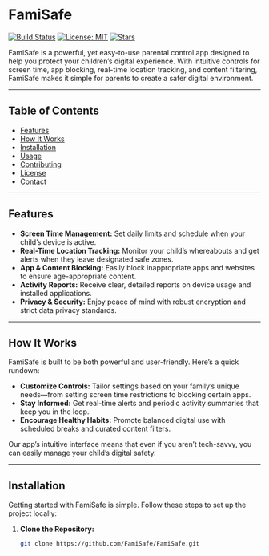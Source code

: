 # FamiSafe

[![Build Status](https://img.shields.io/badge/build-passing-brightgreen)](https://github.com/FamiSafe/FamiSafe/actions)
[![License: MIT](https://img.shields.io/badge/License-MIT-blue.svg)](LICENSE)
[![Stars](https://img.shields.io/github/stars/FamiSafe/FamiSafe?style=social)](https://github.com/FamiSafe/FamiSafe/stargazers)

FamiSafe is a powerful, yet easy-to-use parental control app designed to help you protect your children’s digital experience. With intuitive controls for screen time, app blocking, real-time location tracking, and content filtering, FamiSafe makes it simple for parents to create a safer digital environment.

---

## Table of Contents

- [Features](#features)
- [How It Works](#how-it-works)
- [Installation](#installation)
- [Usage](#usage)
- [Contributing](#contributing)
- [License](#license)
- [Contact](#contact)

---

## Features

- **Screen Time Management:** Set daily limits and schedule when your child’s device is active.
- **Real-Time Location Tracking:** Monitor your child’s whereabouts and get alerts when they leave designated safe zones.
- **App & Content Blocking:** Easily block inappropriate apps and websites to ensure age-appropriate content.
- **Activity Reports:** Receive clear, detailed reports on device usage and installed applications.
- **Privacy & Security:** Enjoy peace of mind with robust encryption and strict data privacy standards.

---

## How It Works

FamiSafe is built to be both powerful and user-friendly. Here’s a quick rundown:

- **Customize Controls:** Tailor settings based on your family’s unique needs—from setting screen time restrictions to blocking certain apps.
- **Stay Informed:** Get real-time alerts and periodic activity summaries that keep you in the loop.
- **Encourage Healthy Habits:** Promote balanced digital use with scheduled breaks and curated content filters.

Our app’s intuitive interface means that even if you aren’t tech-savvy, you can easily manage your child’s digital safety.

---

## Installation

Getting started with FamiSafe is simple. Follow these steps to set up the project locally:

1. **Clone the Repository:**

   ```bash
   git clone https://github.com/FamiSafe/FamiSafe.git


